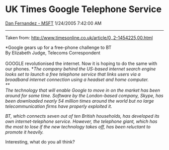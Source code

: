 <div id="page">

# UK Times Google Telephone Service

[Dan Fernandez -
MSFT](https://social.msdn.microsoft.com/profile/Dan%20Fernandez%20-%20MSFT)
1/24/2005 7:42:00 AM

-----

<div id="content">

Taken from: <http://www.timesonline.co.uk/article/0,,2-1454225,00.html>

*Google gears up for a free-phone challenge to BT  
By Elizabeth Judge, Telecoms Correspondent  
   
GOOGLE revolutionised the internet. Now it is hoping to do the same with
our phones. **The company behind the US-based internet search engine
looks set to launch a free telephone service that links users via a
broadband internet connection using a headset and home computer.  
**   
The technology that will enable Google to move in on the market has been
around for some time. Software by the London-based company, Skype, has
been downloaded nearly 54 million times around the world but no large
telecommunication firms have properly exploited it.*

*BT, which connects seven out of ten British households, has developed
its own internet-telephone service. However, the telephone giant, which
has the most to lose if the new technology takes off, has been reluctant
to promote it heavily.*

Interesting, what do you all think?

</div>

</div>

